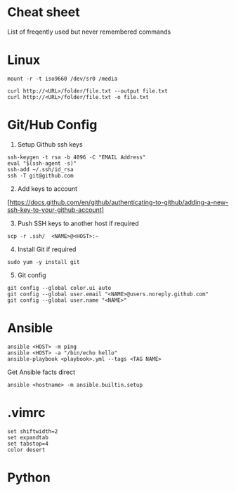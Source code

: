 # Cheat sheet

List of freqently used but never remembered commands

# Linux

```
mount -r -t iso9660 /dev/sr0 /media
```

```
curl http://<URL>/folder/file.txt --output file.txt
curl http://<URL>/folder/file.txt -o file.txt
````

# Git/Hub Config

1. Setup Github ssh keys

```
ssh-keygen -t rsa -b 4096 -C "EMAIL Address"
eval "$(ssh-agent -s)"
ssh-add ~/.ssh/id_rsa
ssh -T git@github.com
```

2. Add keys to account

[https://docs.github.com/en/github/authenticating-to-github/adding-a-new-ssh-key-to-your-github-account]

3. Push SSH keys to another host if required

`
scp -r .ssh/  <NAME>@<HOST>:~
`

4. Install Git if required

`
sudo yum -y install git
`

5. Git config
```
git config --global color.ui auto
git config --global user.email "<NAME>@users.noreply.github.com"
git config --global user.name "<NAME>"
````

# Ansible

```
ansible <HOST> -m ping
ansible <HOST> -a "/bin/echo hello"
ansible-playbook <playbook>.yml --tags <TAG NAME>
```

Get Ansible facts direct

```
ansible <hostname> -m ansible.builtin.setup
```

# .vimrc
```
set shiftwidth=2
set expandtab
set tabstop=4
color desert
```

# Python
